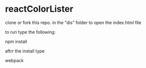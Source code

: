 # reactColorLister

clone or fork this repo.
in the "dis" folder to open the index.html file

to run type the following:

npm install

aftrr the install type

webpack

